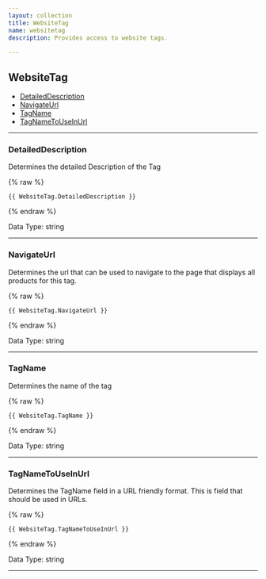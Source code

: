 ```yaml
---
layout: collection
title: WebsiteTag
name: websitetag
description: Provides access to website tags.
 
---
```


## WebsiteTag

* [DetailedDescription](#detaileddescription)
* [NavigateUrl](#navigateurl)
* [TagName](#tagname)
* [TagNameToUseInUrl](#tagnametouseinurl)

---

<a name="detaileddescription"></a>
### DetailedDescription
Determines the detailed Description of the Tag

{% raw %}
```liquid
{{ WebsiteTag.DetailedDescription }}

```
{% endraw %}

Data Type: string

---

<a name="navigateurl"></a>
### NavigateUrl
Determines the url that can be used to navigate to the page that displays all products for this tag.

{% raw %}
```liquid
{{ WebsiteTag.NavigateUrl }}

```
{% endraw %}

Data Type: string

---

<a name="tagname"></a>
### TagName
Determines the name of the tag

{% raw %}
```liquid
{{ WebsiteTag.TagName }}

```
{% endraw %}

Data Type: string

---

<a name="tagnametouseinurl"></a>
### TagNameToUseInUrl
Determines the TagName field in a URL friendly format. This is field that should be used in URLs.

{% raw %}
```liquid
{{ WebsiteTag.TagNameToUseInUrl }}

```
{% endraw %}

Data Type: string

---